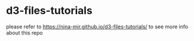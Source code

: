 # d3-files-tutorials

please refer to https://nina-mir.github.io/d3-files-tutorials/ to see  more info about this repo
